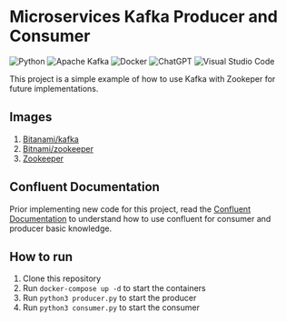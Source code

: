 # Microservices Kafka Producer and Consumer
![Python](https://img.shields.io/badge/python-3670A0?style=for-the-badge&logo=python&logoColor=ffdd54)
![Apache Kafka](https://img.shields.io/badge/Apache%20Kafka-000?style=for-the-badge&logo=apachekafka)
![Docker](https://img.shields.io/badge/docker-%230db7ed.svg?style=for-the-badge&logo=docker&logoColor=white)
![ChatGPT](https://img.shields.io/badge/chatGPT-74aa9c?style=for-the-badge&logo=openai&logoColor=white)
![Visual Studio Code](https://img.shields.io/badge/Visual%20Studio%20Code-0078d7.svg?style=for-the-badge&logo=visual-studio-code&logoColor=white)

This project is a simple example of how to use Kafka with Zookeper for future implementations.

## Images
1. [Bitanami/kafka](https://hub.docker.com/r/bitnami/kafka)
2. [Bitnami/zookeeper](https://hub.docker.com/r/bitnami/zookeeper)
3. [Zookeeper](https://hub.docker.com/_/zookeeper)

## Confluent Documentation
Prior implementing new code for this project, read the [Confluent Documentation](https://docs.confluent.io/kafka-clients/python/current/overview.html) to understand how to use confluent for consumer and producer basic knowledge.

## How to run
1. Clone this repository
2. Run `docker-compose up -d` to start the containers
3. Run `python3 producer.py` to start the producer
4. Run `python3 consumer.py` to start the consumer

